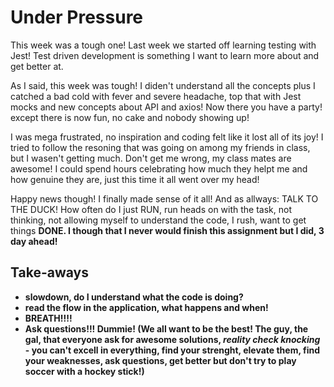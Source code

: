 # Under Pressure

This week was a tough one! Last week we started off learning testing with Jest! Test driven development is something I want to learn more about and get better at. 

As I said, this week was tough! I diden't understand all the concepts plus I catched a bad cold with fever and severe headache, top that with Jest mocks and 
new concepts about API and axios! Now there you have a party! except there is now fun, no cake and nobody showing up! 

I was mega frustrated, no inspiration and coding felt like it lost all of its joy! I tried to follow the resoning that was going on among my friends in class, but I
wasen't getting much. Don't get me wrong, my class mates are awesome! I could spend hours celebrating how much they helpt me and how genuine they are, just this time
it all went over my head!

Happy news though! I finally made sense of it all! And as allways: TALK TO THE DUCK! How often do I just RUN, run heads on with the task, not thinking, not allowing
myself to understand the code, I rush, want to get things <b>DONE<b>. I though that I never would finish this assignment but I did, 3 day ahead! 

  
## Take-aways
  - slowdown, do I understand what the code is doing?
  - read the flow in the application, what happens and when!
  - BREATH!!!!
  - Ask questions!!! Dummie! (We all want to be the best! The guy, the gal, that everyone ask for awesome solutions, *reality check knocking* - you can't excell 
  in everything, find your strenght, elevate them, find your weaknesses, ask questions, get better but don't try to play soccer with a hockey stick!)
